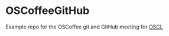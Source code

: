 # OSCoffeeGitHub

Example repo for the OSCoffee git and GitHub meeting for [OSCL](https://www.universiteitleiden.nl/open-science-community-leiden)


